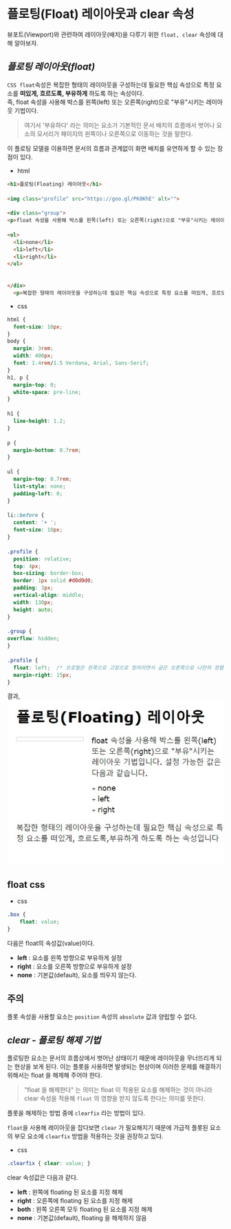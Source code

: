 # 플로팅(Float) 레이아웃과 clear 속성
뷰포트(Viewport)와 관련하여 레이아웃(배치)을 다루기 위한 ```float, clear``` 속성에 대해 알아보자.

## ***플로팅 레이아웃(float)***
```CSS float```속성은 복잡한 형태의 레이아웃을 구성하는데 필요한 핵심 속성으로 특정 요소를 **떠있게, 흐르도록, 부유하게** 하도록 하는 속성이다.   
즉, float 속성을 사용해 박스를 왼쪽(left) 또는 오른쪽(right)으로 "부유"시키는 레이아웃 기법이다.
 >  여기서 '부유하다' 라는 의미는 요소가
    기본적인 문서 배치의 흐름에서 벗어나 요소의 모서리가 페이지의 왼쪽이나 오른쪽으로 이동하는 것을 말한다.
    
이 플로팅 모델을 이용하면 문서의 흐름과 관계없이 화면 배치를 유연하게 할 수 있는 장점이 있다.    

* html
```html
<h1>플로팅(Floating) 레이아웃</h1>

<img class="profile" src="https://goo.gl/PK8KhE" alt="">

<div class="group">
<p>float 속성을 사용해 박스를 왼쪽(left) 또는 오른쪽(right)으로 "부유"시키는 레이아웃 기법입니다. 설정 가능한 값은 다음과 같습니다.</p>

<ul>
  <li>none</li>
  <li>left</li>
  <li>right</li>
</ul>


</div>
  <p>복잡한 형태의 레이아웃을 구성하는데 필요한 핵심 속성으로 특정 요소를 떠있게, 흐르도록,부유하게 하도록 하는 속성입니다</p>
```

* css
```css
html {
  font-size: 10px;
}
body {
  margin: 3rem;
  width: 400px;
  font: 1.4rem/1.5 Verdana, Arial, Sans-Serif;
}
h1, p {
  margin-top: 0;
  white-space: pre-line;
}

h1 {
  line-height: 1.2;
}

p {
  margin-bottom: 0.7rem;
}

ul {
  margin-top: 0.7rem;
  list-style: none;
  padding-left: 0;
}

li::before {
  content: '+ ';
  font-size: 10px;
}

.profile {
  position: relative;
  top: 4px;
  box-sizing: border-box;
  border: 1px solid #d0d0d0;
  padding: 3px;
  vertical-align: middle;
  width: 130px;
  height: auto;
}

.group {
overflow: hidden; 
}

.profile {
  float: left;  /* 프로필은 왼쪽으로 고정으로 정려라면서 글은 오른쪽으로 나란히 정렬할 수 있는 것을 볼 수 있다.*/
  margin-right: 15px;
}
```

결과, 
![image](images/float.jpeg)

## **float css**
* css
```css
.box {
    float: value;
}
```
다음은 float의 속성값(value)이다.
* **left** : 요소를 왼쪽 방향으로 부유하게 설정
* **right** : 요소를 오른쪽 방향으로 부유하게 설정
* **none** : 기본값(default), 요소를 띄우지 않는다.
    
## **주의**
플롯 속성을 사용할 요소는 ```position``` 속성의 ```absolute``` 값과 양립할 수 없다.

## ***clear - 플로팅 해제 기법***
플로팅한 요소는 문서의 흐름상에서 벗어난 상태이기 때문에 레이아웃을 무너뜨리게 되는 현상을 보게 된다. 이는 플롯을 사용하면 발생되는 현상이며 이러한 문제를 해결하기 위해서는 float 을 해제해 주어야 한다.
    
>"float 을 해제한다" 는 의미는 float 이 적용된 요소를 해제하는 것이 아니라 clear 속성을 적용해 ```float``` 의 영향을 받지 않도록 한다는 의미를 뜻한다.
    
    
플롯을 해제하는 방법 중에 ```clearfix``` 라는 방법이 있다.   
    
```float```을 사용해 레이아웃을 잡다보면 ```clear``` 가 필요해지기 때문에 가급적 플롯된 요소의 부모 요소에 ```clearfix``` 방법을 적용하는 것을 권장하고 있다.

* css
```css
.clearfix { clear: value; }
```
clear 속성값은 다음과 같다.
    
* **left** : 왼쪽에 floating 된 요소를 지정 해제
* **right** : 오른쪽에 floating 된 요소를 지정 해제
* **both** : 왼쪽 오른쪽 모두 floating 된 요소를 지정 해제
* **none** : 기본값(default), floating 을 해제하지 않음